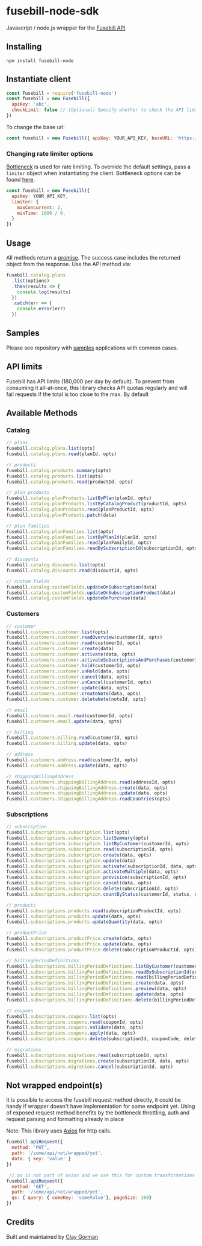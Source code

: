 # fusebill-node-sdk

Javascript / node.js wrapper for the [Fusebill API](https://developer.fusebill.com/reference#overview)


## Installing

```shell
npm install fusebill-node
```

## Instantiate client

```javascript
const Fusebill = require('fusebill-node')
const fusebill = new Fusebill({
  apiKey: 'abc',
  checkLimit: false // (Optional) Specify whether to check the API limit on each call. Default: true
})
```

To change the base url:

```javascript
const fusebill = new Fusebill({ apiKey: YOUR_API_KEY, baseURL: 'https://some-url' })
```

### Changing rate limiter options

[Bottleneck](https://github.com/SGrondin/bottleneck) is used for rate limiting. To override the default settings, pass a `limiter` object when instantiating the client. Bottleneck options can be found [here](https://github.com/SGrondin/bottleneck#constructor).

```javascript
const fusebill = new Fusebill({
  apiKey: YOUR_API_KEY,
  limiter: {
    maxConcurrent: 2,
    minTime: 1000 / 9,
  }
})
```

## Usage

All methods return a [promise]. The success case includes the returned object
from the response. Use the API method via:

```javascript
fusebill.catalog.plans
  .list(options)
  .then(results => {
    console.log(results)
  })
  .catch(err => {
    console.error(err)
  })
```

[promise]: https://developer.mozilla.org/en-US/docs/Web/JavaScript/Reference/Global_Objects/Promise

## Samples

Please see repository with [samples] applications with common cases.

[samples]: https://github.com/someexampleshere

## API limits

Fusebill has API limits (180,000 per day by default). To
prevent from consuming it all-at-once, this library checks API quotas regularly
and will fail requests if the total is too close to the max. By default

## Available Methods

### Catalog

```javascript
// plans
fusebill.catalog.plans.list(opts)
fusebill.catalog.plans.read(planId, opts)

// products
fusebill.catalog.products.summary(opts)
fusebill.catalog.products.list(opts)
fusebill.catalog.products.read(productId, opts)

// plan products
fusebill.catalog.planProducts.listByPlan(planId, opts)
fusebill.catalog.planProducts.listByCatalogProduct(productId, opts)
fusebill.catalog.planProducts.read(planProductId, opts)
fusebill.catalog.planProducts.patch(data)

// plan families
fusebill.catalog.planFamilies.list(opts)
fusebill.catalog.planFamilies.listByPlanId(planId, opts)
fusebill.catalog.planFamilies.read(planFamilyId, opts)
fusebill.catalog.planFamilies.readBySubscriptionId(subscriptionId, opts)

// discounts
fusebill.catalog.discounts.list(opts)
fusebill.catalog.discounts.read(discountId, opts)

// custom fields
fusebill.catalog.customFields.updateOnSubscription(data)
fusebill.catalog.customFields.updateOnSubscriptionProduct(data)
fusebill.catalog.customFields.updateOnPurchase(data)
```

### Customers

```javascript
// customer
fusebill.customers.customer.list(opts)
fusebill.customers.customer.readOverview(customerId, opts)
fusebill.customers.customer.read(customerId, opts)
fusebill.customers.customer.create(data)
fusebill.customers.customer.activate(data, opts)
fusebill.customers.customer.activateSubscriptionsAndPurchases(customerId, data, opts)
fusebill.customers.customer.hold(customerId, opts)
fusebill.customers.customer.unHold(data, opts)
fusebill.customers.customer.cancel(data, opts)
fusebill.customers.customer.unCancel(customerId, opts)
fusebill.customers.customer.update(data, opts)
fusebill.customers.customer.createNote(data, opts)
fusebill.customers.customer.deleteNote(noteId, opts)

// email
fusebill.customers.email.read(customerId, opts)
fusebill.customers.email.update(data, opts)

// billing
fusebill.customers.billing.read(customerId, opts)
fusebill.customers.billing.update(data, opts)

// address
fusebill.customers.address.read(customerId, opts)
fusebill.customers.address.update(data, opts)

// shippingBillingAddress
fusebill.customers.shippingBillingAddress.read(addressId, opts)
fusebill.customers.shippingBillingAddress.create(data, opts)
fusebill.customers.shippingBillingAddress.update(data, opts)
fusebill.customers.shippingBillingAddress.readCountries(opts)
```

### Subscriptions

```javascript
// subscription
fusebill.subscriptions.subscription.list(opts)
fusebill.subscriptions.subscription.listSummary(opts)
fusebill.subscriptions.subscription.listByCustomer(customerId, opts)
fusebill.subscriptions.subscription.read(subscriptionId, opts)
fusebill.subscriptions.subscription.create(data, opts)
fusebill.subscriptions.subscription.update(data)
fusebill.subscriptions.subscription.activate(subscriptionId, data, opts)
fusebill.subscriptions.subscription.activateMultiple(data, opts)
fusebill.subscriptions.subscription.provision(subscriptionId, opts)
fusebill.subscriptions.subscription.cancel(data, opts)
fusebill.subscriptions.subscription.delete(subscriptionId, opts)
fusebill.subscriptions.subscription.countByStatus(customerId, status, opts)

// products
fusebill.subscriptions.products.read(subscriptionProductId, opts)
fusebill.subscriptions.products.update(data, opts)
fusebill.subscriptions.products.updateQuantity(data, opts)

// productPrice
fusebill.subscriptions.productPrice.create(data, opts)
fusebill.subscriptions.productPrice.update(data, opts)
fusebill.subscriptions.productPrice.delete(subscriptionProductId, opts)

// billingPeriodDefinitions
fusebill.subscriptions.billingPeriodDefinitions.listByCustomer(customerId, opts)
fusebill.subscriptions.billingPeriodDefinitions.readBySubscriptionId(subscriptionId, opts)
fusebill.subscriptions.billingPeriodDefinitions.read(billingPeriodDefinitionId, opts)
fusebill.subscriptions.billingPeriodDefinitions.create(data, opts)
fusebill.subscriptions.billingPeriodDefinitions.preview(data, opts)
fusebill.subscriptions.billingPeriodDefinitions.update(data, opts)
fusebill.subscriptions.billingPeriodDefinitions.delete(billingPeriodDefinitionId, opts)

// coupons
fusebill.subscriptions.coupons.list(opts)
fusebill.subscriptions.coupons.read(couponId, opts)
fusebill.subscriptions.coupons.validate(data, opts)
fusebill.subscriptions.coupons.apply(data, opts)
fusebill.subscriptions.coupons.delete(subscriptionId, couponCode, deleteAllDiscounts, opts)

// migrations
fusebill.subscriptions.migrations.read(subscriptionId, opts)
fusebill.subscriptions.migrations.create(subscriptionId, data, opts)
fusebill.subscriptions.migrations.cancel(subscriptionId, opts)
```

## Not wrapped endpoint(s)

It is possible to access the fusebill request method directly,
it could be handy if wrapper doesn't have implementation for some endpoint yet.
Using of exposed request method benefits by the bottleneck throttling, auth and request parsing and formatting already in place

Note: This library uses [Axios](https://www.npmjs.com/package/axios#axios-api) for http calls.

```javascript
fusebill.apiRequest({
  method: 'PUT',
  path: '/some/api/not/wrapped/yet',
  data: { key: 'value' }
})
```

```javascript
 // qs is not part of axios and we use this for custom transformations on query
fusebill.apiRequest({
  method: 'GET',
  path: '/some/api/not/wrapped/yet',
  qs: { query: { someKey: 'someValue'}, pageSize: 100}
})
```

## Credits
Built and maintained by [Clay Gorman](https://www.linkedin.com/in/claygorman/)
